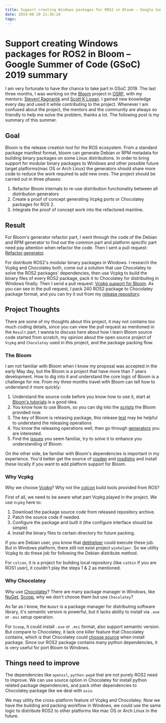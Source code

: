 ```yaml
---
title: Support creating Windows packages for ROS2 in Bloom – Google Summer of Code (GSoC) 2019 summary
date: 2019-08-20 21:36:24
tags:
---
```


# Support creating Windows packages for ROS2 in Bloom – Google Summer of Code (GSoC) 2019 summary

I am very fortunate to have the chance to take part in GSoC 2019. The last three months, I was working on the [Bloom](https://github.com/ros-infrastructure/bloom) project in [OSRF](https://www.openrobotics.org/), with my mentors: [Steven! Ragnarök](https://github.com/nuclearsandwich) and [Scott K Logan](https://github.com/cottsay). I gained new knowledge every day and used it while contributing to the project. Whenever I am confused about the project, the mentors and the community are always so friendly to help me solve the problem, thanks a lot. The following post is my summary of this summer.

## Goal

Bloom is the release creation tool for the ROS ecosystem. From a standard package manifest format, bloom can generate Debian or RPM metadata for building binary packages on some Linux distributions. In order to bring support for modular binary packages to Windows and other possible future target platforms(mac OS or Arch Linux) the generators should share more code to reduce the work required to add new ones. The project should be carried out in three phases:

1. Refactor Bloom internals to re-use distribution functionality between all distribution generators
2. Create a proof of concept generating Vcpkg ports or Chocolatey packages for ROS 2.
3. Integrate the proof of concept work into the refactored mainline.

## Result

For Bloom's generator refactor part, I went through the code of the Debian and RPM generator to find out the common part and platform specific part need pay attention when refactor the code. Then I sent a pull request: [Refactor generator](https://github.com/ros-infrastructure/bloom/pull/539#).



For distribute ROS2's modular binary packages in Windows. I research the Vcpkg and Chocolatey both, come out a solution that use Chocolatey to solve the ROS2 packages' dependencies, then use Vcpkg to build the binary files of every ROS2 package, pack it to Chocolatey for distributing in Windows finally. Then I send a pull request:  [Vcpkg support for Bloom](https://github.com/ros-infrastructure/bloom/pull/541). As you can see in the pull request, I pack 240 ROS2 package to Chocolatey package format, and you can try it out from my [release repository](https://github.com/lennonwoo/vcpkg/releases).

## Project Thoughts

There are some of my thoughts about this project, it may not contains too much coding details, since you can view the pull request as mentioned in the `Result` part. I wanna to discuss here about how I learn Bloom source code started from scratch, my opinion about the open source project of `Vcpkg` and `Chocolatey` used in this project, and the package packing flow.

### The Bloom

I am not familiar with Bloom when I know my proposal was accepted in the early May day, but the Bloom is a project that have more than 7 years development. How to dig into it and understand the core logic of Bloom is a challenge for me. From my three months travel with Bloom can tell how to understand it more quickly:

1. Understand the source code before you know how to use it, start at [Bloom's tutorials](http://wiki.ros.org/bloom/Tutorials/FirstTimeRelease) is a good idea.
2. You know how to use Bloom, so you can dig into the [scripts](https://github.com/ros-infrastructure/bloom/tree/master/scripts) the Bloom provided now.
3. The key of Bloom is releasing package, this release [test](https://github.com/ros-infrastructure/bloom/blob/master/test/system_tests/test_catkin_release.py) may be helpful to understand the releasing operations
4. You know the releasing operations well, then go through [generators](https://github.com/ros-infrastructure/bloom/tree/master/bloom/generators) you are interested.
5. Find the [issues](https://github.com/ros-infrastructure/bloom/issues) you seem familiar, try to solve it to enhance you understanding of Bloom.

On the other side, be familiar with Bloom's dependencies is important in my experience. You'd better get the source of [rosdep](https://github.com/ros-infrastructure/rosdep) and [rosdistro](https://github.com/ros-infrastructure/rosdep) and install these locally if you want to add platform support for Bloom.

### Why Vcpkg

Why we choose [Vcpkg](https://github.com/microsoft/vcpkg)? Why not the [colcon](https://github.com/colcon/colcon-core) build tools provided from ROS?

First of all, we need to be aware what part Vcpkg played in the project. We use `Vcpkg` here to:

1. Download the package source code from released repository archive.
2. Patch the source code if needed.
3. Configure the package and built it (the configure interface should be simple)
4. Install the binary files to certain directory for future packing.

If you are Debian user, you know that [debhelper](https://github.com/Debian/debhelper) could execute these job. But in Windows platform, there still not exist project `winhelper`. So we utility Vcpkg to do these job for following the Debian distribute method.

For `colcon`, it is a project for building local repository (like `catkin` if you are ROS1 user), it couldn't play the steps 1 & 2 as mentioned.

### Why Chocolatey

Why use [Chocolatey](https://chocolatey.org/)? There are many package manager in Windows, like [NuGet](https://www.nuget.org/), [Scoop](https://scoop.sh/), why we don't choose them but use `Chocolatey`?

As far as I know, the `NuGet` is a package manager for distributing software library, it's semantic version is powerful, but it lacks ability to install via `.exe` or `.msi` setup operation. 

For `Scoop`, it could install `.exe` or `.msi` format, also support semantic version. But compare to Chocolatey, it lack one killer feature that Chocolatey contains, which is that Chocolatey could [choose source](https://chocolatey.org/docs/commandsinstall#alternative-sources) when install package. Since our ROS2 package contains many python dependencies, it is very useful for port Bloom to Windows.

## Things need to improve

The dependencies like `openssl`, `python-pep8` that are not purely ROS2 need to improve. We can use source option in Chocolatey for install python related package dependencies, and pack other dependencies to Chocolatey package like we deal with `asio`.

We may utility the cross-platform feature of Vcpkg and Chocolatey. Now we have the building and packing workflow in Windows, we could use the same logic to distribute ROS2 to other platforms like mac OS or Arch Linux in the future.
